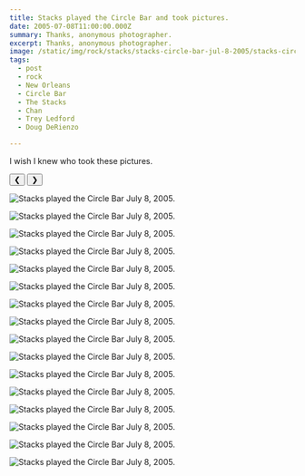 ```yaml
---
title: Stacks played the Circle Bar and took pictures.
date: 2005-07-08T11:00:00.000Z
summary: Thanks, anonymous photographer.
excerpt: Thanks, anonymous photographer.
image: /static/img/rock/stacks/stacks-circle-bar-jul-8-2005/stacks-circle-bar-jul-8-2005-185.jpg
tags:
  - post 
  - rock
  - New Orleans
  - Circle Bar
  - The Stacks
  - Chan
  - Trey Ledford
  - Doug DeRienzo

---
```


I wish I knew who took these pictures.

<div id="viewport">
    <button id="buttonPrevious">&#10094;</button>
    <button id="buttonNext">&#10095;</button>

![Stacks played the Circle Bar July 8, 2005.](/static/img/rock/stacks/stacks-circle-bar-jul-8-2005/stacks-circle-bar-jul-8-2005-185.jpg "MStacks played the Circle Bar July 8, 2005.")

![Stacks played the Circle Bar July 8, 2005.](/static/img/rock/stacks/stacks-circle-bar-jul-8-2005/stacks-circle-bar-jul-8-2005-188.jpg "Stacks played the Circle Bar July 8, 2005.")

![Stacks played the Circle Bar July 8, 2005.](/static/img/rock/stacks/stacks-circle-bar-jul-8-2005/stacks-circle-bar-jul-8-2005-189.jpg "Stacks played the Circle Bar July 8, 2005.")

![Stacks played the Circle Bar July 8, 2005.](/static/img/rock/stacks/stacks-circle-bar-jul-8-2005/stacks-circle-bar-jul-8-2005-190.jpg "Stacks played the Circle Bar July 8, 2005.")

![Stacks played the Circle Bar July 8, 2005.](/static/img/rock/stacks/stacks-circle-bar-jul-8-2005/stacks-circle-bar-jul-8-2005-198.jpg "MStacks played the Circle Bar July 8, 2005.")

![Stacks played the Circle Bar July 8, 2005.](/static/img/rock/stacks/stacks-circle-bar-jul-8-2005/stacks-circle-bar-jul-8-2005-200.jpg "Stacks played the Circle Bar July 8, 2005.")

![Stacks played the Circle Bar July 8, 2005.](/static/img/rock/stacks/stacks-circle-bar-jul-8-2005/stacks-circle-bar-jul-8-2005-202.jpg "Stacks played the Circle Bar July 8, 2005.")

![Stacks played the Circle Bar July 8, 2005.](/static/img/rock/stacks/stacks-circle-bar-jul-8-2005/stacks-circle-bar-jul-8-2005-204.jpg "Stacks played the Circle Bar July 8, 2005.")

![Stacks played the Circle Bar July 8, 2005.](/static/img/rock/stacks/stacks-circle-bar-jul-8-2005/stacks-circle-bar-jul-8-2005-206.jpg "MStacks played the Circle Bar July 8, 2005.")

![Stacks played the Circle Bar July 8, 2005.](/static/img/rock/stacks/stacks-circle-bar-jul-8-2005/stacks-circle-bar-jul-8-2005-209.jpg "Stacks played the Circle Bar July 8, 2005.")

![Stacks played the Circle Bar July 8, 2005.](/static/img/rock/stacks/stacks-circle-bar-jul-8-2005/stacks-circle-bar-jul-8-2005-213.jpg "Stacks played the Circle Bar July 8, 2005.")

![Stacks played the Circle Bar July 8, 2005.](/static/img/rock/stacks/stacks-circle-bar-jul-8-2005/stacks-circle-bar-jul-8-2005-214.jpg "Stacks played the Circle Bar July 8, 2005.")

![Stacks played the Circle Bar July 8, 2005.](/static/img/rock/stacks/stacks-circle-bar-jul-8-2005/stacks-circle-bar-jul-8-2005-220.jpg "MStacks played the Circle Bar July 8, 2005.")

![Stacks played the Circle Bar July 8, 2005.](/static/img/rock/stacks/stacks-circle-bar-jul-8-2005/stacks-circle-bar-jul-8-2005-221.jpg "Stacks played the Circle Bar July 8, 2005.")

![Stacks played the Circle Bar July 8, 2005.](/static/img/rock/stacks/stacks-circle-bar-jul-8-2005/stacks-circle-bar-jul-8-2005-222.jpg "Stacks played the Circle Bar July 8, 2005.")

![Stacks played the Circle Bar July 8, 2005.](/static/img/rock/stacks/stacks-circle-bar-jul-8-2005/stacks-cool-drum-head-jul-8-2005.jpg "Stacks played the Circle Bar July 8, 2005.")
</div>
<div id="caption"></div>

